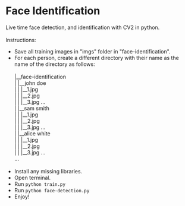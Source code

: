 # Face Identification
Live time face detection, and identification with CV2 in python.<br/><br/>
Instructions:
- Save all training images in "imgs" folder in "face-identification".
- For each person, create a different directory with their name as the name of the directory as follows:<br/><br/>
|__face-identification<br/>
|    |__john doe<br/>
|    |  |__1.jpg<br/>
|    |  |__2.jpg<br/>
|    |  |__3.jpg ...<br/>
|    |__sam smith<br/>
|    |  |__1.jpg<br/>
|    |  |__2.jpg<br/>
|    |  |__3.jpg ...<br/>
|    |__alice white<br/>
|    |  |__1.jpg<br/>
|    |  |__2.jpg<br/>
|    |  |__3.jpg ...<br/>
...<br/><br/>
- Install any missing libraries.
- Open terminal.
- Run `python train.py`
- Run `python face-detection.py`
- Enjoy!
